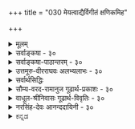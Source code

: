 +++
title = "030 मेयत्वाद्यैर्विगीतं क्षणिकमिह"

+++
<details><summary>मूलम्</summary>

मेयत्वाद्यैर्विगीतं क्षणिकमिह जगत्स्यात्क्षणोपाधिवच्चेत् बाधो दृष्टान्तहानिः स्थिर इति विदितो यत्क्षणस्याप्युपाधिः ।  
सामग्री कार्यशून्या क्षण इयमपि तद्धेतुसंघो न चासौ हेतुर्नान्यः स्थिरास्ते क्रमवदुपधिवत्स्यात्क्षणत्वं स्थिरेऽपि ॥ ३० ॥
</details>

<details><summary>सर्वाङ्कषा - ३०</summary>

क्षणिकत्व-साधकम् अनुमानान्तरम् अनूद्य  
दूषयति मेयत्वाद्यैर् इत्यादि ।  
इह **विगीतं** = विमतं जगत् **मेयत्वाद्यैः** = प्रमेयत्वादि-हेतुभिः क्षणिकम्, क्षणोपाधिवत् स्यात्; **चेत्** = यदि इति पूर्वपक्षः ।  




[[66]]

> 'विमतं जगत् क्षणिकम्,  
> प्रमेयत्वात्, क्षणोपाधिवत्'  

इति प्रयोगः ।  
'आद्य'-पदेन सत्त्वादिपरिग्रहः ।  

लोके **क्षण**-शब्दः, तदर्थः कालविशेषश्च सर्वसंमतः ।  
तेन यः कश्चन क्षण-पदार्थः  
सर्वैर् अप्य् अङ्गीकार्य एव ।  
न हि क्षण-शब्दः,  
शश-शृङ्ग-शब्द-तुल्यः ।  

अतः तद्-दृष्टान्तेनैव  
इतरेषां सर्वेषामपि वस्तूनां क्षणिकत्वं साधयामो वयम् ।  

न च भवत्संमतः क्षणव्यवहारः  
अस्माकं सर्वथा न संमतः ।  
किन्तु स्थिरस्यैव कस्यचिद् वस्तुनः  
उपाधि-विशेष-संबन्धात् क्षण-व्यवहार-हेतुतां वदामः ।  

> अतश्च दृष्टान्ताभावात्  
उक्तम् अनुमानम् अप्रयोजकम् 

इति चेत्;  
अस्तु तर्हि क्षण-व्यवहारोपाधि-भूतः कश्चित्पदार्थः भवत्-संमत एव दृष्टान्तः ।  
तस्य स्थिरत्वे हि न क्षणोपाधित्वं तस्य युज्यते ।  
अतस्स एवास्तु दृष्टान्तः ।  
अतश्च दृष्टान्तलाभात् नाप्रयोजकं तद्-अनुमानम् 

इति पूर्वपक्षः ॥ 



तत्र दोषमाह – बाध इत्यादि । प्रथमं प्रत्यक्षबाधः । ' वह्निः अनुष्णः, प्रमेयत्वात्, घटवत्' इत्येतत्तुल्यः सोऽपि प्रयोगः । ननु दृष्टान्तस्य सत्त्वात् बाधनिश्चयः कथमित्यत्राह - दृष्टान्तहानिरिति । अक्षणिकस्य कथं दृष्टान्तत्वम्? इत्यत्राह - स्थिर इत्यादि । **यत्** = यस्मात् **क्षणस्य** = क्षणव्यवहारस्य उपाधिरपि स्थिरः इति **विदितः** = निश्चितः, अतः दृष्टान्तहानिः । कोऽसौ, स्थिरोऽपि क्षणव्यवहारोपाधिः ? इत्यत्राह - सामग्रीत्यादि । कार्यशून्या सामग्री **क्षणः** = क्षणव्यवहारोपाधिः । अयमाशयः - सामग्री नाम सर्वकारणसमुदायः, यस्यां संपन्नायां समनन्तरक्षणे कार्येण भवितव्यम् । यथा घटकारणानि दण्डचक्रसलिलकुलालादीनि प्रत्येकं कारणानि भवन्त्यपि, अन्यतमापाये न घटो भवति । सर्वाण्यपि यदि मिलितानि, तदा समनन्तरे क्षणे घटः अवश्यं भावी । अतश्च घटप्रागभावस्यायमन्तिमक्षणः । घटे उत्पन्ने हि घटप्रागभावो नश्यति । अतश्च घटसामग्र्येव घटप्रागभावस्यान्तिमः क्षणः । न च सिद्धान्ते प्रागभावोऽपि नाङ्गीक्रियत इति शङ्खयम्; प्रागभावः अतिरिक्तो नास्तीत्येतावन्मात्रम् । एवञ्च घटरूपकार्यशून्या सामग्री घटाव्यवहितपूर्वक्षणमात्रे वर्तते । अतः सैव क्षणोपाधिः । 

> ननु तर्हि एकक्षण-मात्र-वृत्तिः सामग्र्याख्यः  
> कश्चित् क्षणिकपदार्थः सिद्ध इति,  
> न दृष्टान्तहानिः 

इत्यत्राह - इयमित्यादि ।  
**इयमपि** = सामग्र्यपि, तद्धेतुसङ्घः ।  
तस्य घटादिकार्यस्य हेतूनां समुदाय एव, न त्वतिरिक्त पदार्थः ।  
तथा च कारणानां समुदाय एव सामग्री,  
न त्वतिरिक्तः पदार्थः।  
अतो दृष्टान्तहानिरेव ।  

> ननु समुदायस्य प्रत्येकानतिरेके प्रत्येककारणान्येव यदि सामग्री,  
तर्हि एककारणसत्त्वेऽपि कार्योत्पत्तिप्रसङ्गः ।  
अतः प्रत्येकापेक्षया  
सामग्री अतिरिक्तैव ।  
सा च क्षणिका सिद्धा

इत्यत्राह - **न चासौ हेतुः** ।  
**असौ** = सामग्री न **हेतुः** = प्रत्येकं हेतुः न सामाग्री,  
किन्तु हेतूनां समुदाय एव ।  
"तर्हि अन्या स्यात् सामाग्री" इत्यत्राह - नान्य इति ।  

न वा प्रत्येकातिरिक्तः समुदायः ।  
**ते** = प्रत्येकपदार्थास् तु **स्थिराः** । अतः न क्षणिकत्वसिद्धिः ॥ 


> ननु किमिदं विलक्षणम् उच्यते,  
समुदायः प्रत्येकस्वरूपोऽपि न,  
अतिरिक्तोऽपि नेति ।  
कोऽस्ति तर्हि तृतीयः पक्ष 

इति चेत्,  
उच्यते - सेना-वन-सभादिवद् इदम् अप्य् अवगन्तव्यम् ।  
सेनादि-पदार्थानां सेना-घटक-पदात्य्-अपेक्षयाऽतिरिक्तत्वम् अपि  
न केनाप्यङ्गीक्रियते, एक-पदात्यात्मकत्वम् अपि नाङ्गीक्रियते ।  

[[67]]



किन्तु, बुद्ध्या कल्पितं 
किञ्चिद्देशकालाद्युपाधिमपेक्ष्य ' एका सेना' इत्युच्यते । 

एकदेशावच्छेदेन मिलितानां नराणां समुदायः 'सभा' इत्युच्यते । 

एवमेव, एककार्योद्देशेनैकस्मिन् काले देशे मिलितानि कारणानि  
सामग्रीत्य् उच्यन्ते ।  
तानि च प्रत्येक-कारणानि स्थिराण्य् एव,  
न क्षणिकानि ।  
अतश् च स्थिराण्य् एव तानि,  
कार्याव्यवहित--प्राक्-क्षणापेक्षया  
‘सामग्री’ इत्य् उच्यन्ते ।  

ततश् चौपाधिकम्,  
अथापि वास्तविकं प्रत्येकम् एकत्वम् एव ।  
अतश्च स्थिराणाम् एव सतां कारणानां   
क्षणोपाधित्वं भवेद् एवेति 'दृष्टान्तहानिः ' सुदृढा ।  

> ननु स्थिरस्य वस्तुनः  
कथं क्षणोपाधित्वम्?  
स्वस्मिन् विद्यमानं धर्मं  
स्वसन्निहिते वस्तुनि यत् आरोपयति,  
स किलोपाधिरुच्यते ।+++(5)+++  
यथा जपाकुसुमं स्वयं रक्तं सत्,  
स्वसंयुक्ते स्फटिके रक्तत्व-व्यवहार-हेतुः उपाधिर् इत्युच्यते ।  
प्रकृते स्वस्मिन्न् एकत्वाभावे  
तद् वस्तु  
कालस्य कथं क्षणोपाधिर् भवेद् 

इत्यत्राह - क्रमवद् इत्यादि । 

स्थिरेऽपि वस्तुनि,  
**क्रम**-विशेष-विशिष्टोपाधिवत्,  
**क्षणत्वम्** =क्षण-व्यवहारोपाधित्वं स्यात् ।  

अयं भावः -  
वैशेषिक-मते  
क्रिया, क्रियातो विभागः, पूर्वसंयोगनाशः, उत्तरसंयोगोत्पत्तिः इति क्रमेण एकैकस्याः क्रियायाः चतुःक्षणावस्थायित्वम् उच्यते ।  
तत्र  
'स्वजन्य-विभाग-प्राग्-अभावावच्छिन्नं कर्म'  
एकः क्षणः, इत्युच्यते ।  
एवं स्व-जन्य-विभागावच्छिन्न-पूर्व-संयोगः द्वितीयक्षणोपाधिः इति ।  
एवञ्च एकस्मिन् वस्तुनि क्रमशः  
ये भवन्ति संयोगविभागादयः,  
तान् आदाय एकैकस्यापि क्षण-व्यवहारस्योपाधित्वं उच्यते ।  

एवं स्थिराणामपि तत्तदुपाधिसंयोगवशात् क्षणव्यवहारोपाधित्वं वर्णितुं शक्यते । यद्यपि सिद्धान्ते क्रिया अतिरिक्ता नाङ्गीक्रियते (अद्र. 107) ।  
एवं विभागः, प्रागभावो वा नाङ्गीक्रियते ।  
अतः वैशेषिकोक्ता प्रक्रिया न वर्णयितुं शक्या; अथापि पूर्वसंयोगनाशः, उत्तरसंयोगोत्पत्तिश्चाङ्गीक्रियेते ।  

तदादायापि, स्वजन्यपूर्वसंयोगनाशावच्छिन्नं कर्मेति वा, स्वजन्योत्तरसंयोगावच्छिन्नं स्वम् इति वा क्षणः वर्णयितुं शक्यते ।  
यद्यपि क्रिया अतिरिक्ता नास्तीत्युच्यते,  
अथापि क्रियाव्यवहार एव नास्तीति न 
क्रिया आश्रय-द्रव्यातिरिक्ता नास्तीत्येवार्थः ।  
एवमेव प्रागभावादि-विषये ज्ञेयम् ।  
अत्र वक्तव्या उपरिष्टाद्भविष्यति (अद्र. स.108) ।  
वस्तुतस्तु – वस्तुन एकक्षणमात्रवृत्तित्वे, विनाशोन्मुखस्यैतस्योत्तरक्षणं प्रति कारणत्वमेव दुरुपपादमिति क्षणपरंपरापि न सिद्ध्येदित्यवगन्तव्यम् ॥ ३० ॥
</details>


<details><summary>सर्वाङ्कषा-पाठान्तरम् - ३०</summary>

क्षणिकत्वसाधकमनुमानान्तरमनूद्य दूषयति - मेयत्वाद्यैरित्यादि । इह विगीतं = विमतं जगत्‌ मेयत्वाद्यैः = प्रमेयत्वादिहेतुभि: क्षणिकम्‌, क्षणोपाधिवत्‌ स्यात्‌; चेत्‌ = यदि इति पूर्वपक्षः । 'विमतं जगत्‌ क्षणिकम्‌, प्रमेयत्वात्‌, क्षणोपाधिवत्‌' इति प्रयोगः । 'आद्य' पदेन सत्त्वादिपरिग्रहः । लोके क्षणशब्दः, तदर्थः कालविशेषश्च सर्वसंमतः । तेन यः कश्चन क्षणपदार्थः सर्वैरप्यङ्गीकार्य एव । न हि क्षणशब्दः, शशशृङ्गशब्दतुल्यः । अतः तद्दृष्टान्तेनैव इतरेषां सर्वेषामपि वस्तूनां क्षणिकत्वं साधयामो वयम्‌ । न च भवत्संमतः क्षणव्यवहारः अस्माकं सर्वथा न संमतः । किन्तु स्थिरस्यैव कस्यचिद्वस्तुनः उपाधिविशेष- संबन्धात्‌ क्षणव्यवहारहेतुतां वदामः । अतश्च दृष्टान्ताभावात्‌ उक्तमनुमानमप्रयोजकमिति चेत्‌; अस्तु तर्हि क्षणव्यवहारोपधिभूतः कश्चित्पदार्थः भवत्संमत एव दृष्टान्तः । तस्य स्थिरत्वे हि न क्षणोपाधित्वं तस्य युज्यते । अतस्स एवास्तु दृष्टान्तः । अतश्च दृष्टान्तलाभात्‌ नाप्रयोजकं तदनुमानमिति पूर्वपक्षः ॥   
तत्र दोषमाह - बाध इत्यादि । प्रथमं प्रत्यक्षवाधः । 'वह्निः अनुष्णः, प्रमेयत्वात्‌, घटवत्‌' इत्येतत्तुल्यः सोऽपि प्रयोगः । ननु दृष्टान्तस्य सत्त्वात्‌ बाधनिश्चयः कथमित्यत्राह - दृष्टान्तहानिरिति । अक्षणिकस्य कथं दृष्टान्तत्वम्‌? इत्यत्राह - स्थिर इत्यादि । यत्‌ = यस्मात्‌ क्षणस्य = क्षणव्यवहारस्य उपाधिरपि स्थिरः इति विदितः = निश्चितः, अतः दृष्टान्तहानिः । कोऽसौ, स्थिरोऽपि क्षणव्यवहारोपाधिः? इत्यत्राह – सामग्रीत्यादि । कार्यशून्या सामग्री क्षणः = क्षणव्यवहारोपाधिः । अयमाशयः - सामग्री नाम   
सर्वकारणसमुदायः, यस्यां संपन्नायां समनन्तरक्षणे कार्येण भवितव्यम्‌ । यथा घटकारणानि दण्डचक्रसलिलकुलालादीनि प्रत्येकं कारणानि भवन्त्यपि, अन्यतमापाये न घटो भवति । सर्वाण्यपि यदि मिलितानि, तदा समनन्तरे क्षणे घटः अवश्यं भावी । अतश्च घटप्रागभावस्यायमन्तिमक्षणः । घटे उत्पन्ने हि घटप्रागभावो नश्यति । अतश्च घटसामग्र्येव घटप्रागभावस्यान्तिमः क्षणः । न च सिद्धान्ते प्रागभावोऽपि नाङ्गीक्रियत इति शङ्क्यम्‌; प्रागभावः अतिरिक्तो नास्तीत्येतावन्मात्रम्‌ । एवञ्च घटरूपकार्यशून्या सामग्री घटाव्यवहितपूर्वक्षणमात्रे वर्तते । अतः सैव क्षणोपाधिः । ननु तर्हि एकक्षणमात्रवृत्तिः सामग्र्याख्यः कश्चित्‌ क्षणिकपदार्थः सिद्ध इति, न दृष्टान्तहानिः इत्यत्राह – इयमित्यादि । इयमपि = सामग्र्यपि, तद्धेतुसङ्धः । तस्य घटादिकार्यस्य हेतूनां समुदाय एव, न त्वतिरिक्त पदार्थः । तथा च कारणानां समुदाय एव सामग्री, न त्वतिरिक्तः पदार्थः । अतो दृष्टान्तहानिरेव । ननु समुदायस्य प्रत्येकानतिरेके प्रत्येककारणान्येव यदि सामग्री, तर्हि एककारणसत्त्वेऽपि कार्योत्पत्तिप्रसङ्गः । अतः प्रत्येकपेक्षया सामग्री अतिरिक्तैव । सा च क्षणिका सिद्धेत्यत्राह - न चासौ हेतुः । असौ = सामग्री न हेतुः = प्रत्येकं हेतुः न सामग्री, किन्तु हेतूनां समुदाय एव । तर्हि अन्या स्यात्‌ सामग्री इत्यत्राह - नान्य इति । न वा प्रत्येकातिरिक्तः समुदायः । ते = प्रत्येकपदार्थस्तु स्थिराः । अतः न क्षणिकत्वसिद्धिः ॥   
ननु किमिदं विलक्षणमुच्यते, समुदायः प्रत्येकस्वरूपोऽपि न, अतिरिक्तोऽपि नेति । कोऽस्ति तर्हि तृतीयः पक्ष इति चेत्‌, उच्यते - सेनावनसभादिवदिदमप्यवगन्तव्यम्‌ । सेनादिपदार्थानां सेनाघटकपदात्यपे-क्षयाऽतिरिक्तत्वमपि न केनाप्यङ्गीक्रियते, एकपदात्यात्मकत्वमपि नाङ्गीक्रियते । किन्तु, बुद्ध्या कल्पितं किञ्चिदेशकालाद्युपाधिमपेक्ष्य 'एका सेना' इत्युच्यते । एकदेशावच्छेदेन मिलितानां नराणां समुदायः 'सभा' इत्युच्यते । एवमेव, एककार्योद्देशेनैकस्मिन्‌ काले देशे मिलितानि कारणानि सामग्रीत्युच्यन्ते । तानि च प्रत्येककारणानि स्थिराण्येव, न क्षणिकानि । अतश्च स्थिराण्येव तानि, कार्याव्यवहितप्राक्क्षणापेक्षया 'सामग्री ' इत्युच्यन्ते । ततश्चौपाधिकम्‌, अथापि वास्तविकं प्रत्येकमेकत्वमेव । अतश्च स्थिराणामेव सतां कारणानां क्षणोपाधित्वं भवेदेवेति 'दृष्टान्तहानिः' सुदृढा । ननु स्थिरस्य वस्तुनः कथं क्षणोपाधित्वम्‌? स्वस्मिन्‌ विद्यमानं धर्मं स्वसतन्निहिते वस्तुनि यत्‌ आरोपयति, स किलोपाधिरुच्यते । यथा जपाकुसुमं स्वयं रक्तं सत्‌, स्वसंयुक्ते स्फटिके रक्तत्वव्यवहारहेतुः उपाधिरित्युच्यते । प्रकृते स्वस्मिन्नेकत्वाभावे तद्वस्तु कालस्य कथं क्षणोपाधिर्भवेदित्यत्राह – क्रमवदित्यादि । स्थिरेऽपि वस्तुनि, क्रमविशेषविशिष्टोपाधिवत्‌, क्षणत्वम्‌ = क्षणव्यवहारोपाधित्वं स्यात्‌ । अयं भावः - वैशोषिकमते क्रिया, क्रियातो विभागः, विभागात्‌ पूर्वसंयोगनाशः, उत्तरसंयोगोत्पत्तिः इति क्रमेण एकैकस्याः क्रियायाः चतुःक्षणावस्थायित्वम् उच्यते । तत्र 'स्वजन्यविभागप्रागभावावच्छिन्नं कर्म' एकः क्षणः, इत्युच्यते । एवं स्वजन्यविभागावच्छिन्नपूर्वसंयोगः द्वितीयक्षणोपाधिः इति । एवञ्च एकस्मिन्‌ वस्तुनि क्रमशः ये भवन्ति संयोगविभागादयः, तानादाय एकैकस्यापि क्षणव्यवहारस्योपाधित्वम् उच्यते । एवं सथिराणामपि तत्तदुपाधिसंयोगवशात्‌ क्षणव्यवहारोपाधित्वं वर्णितुं शक्यते । यद्यपि सिद्धान्ते क्रिया अतिरिक्ता नाङ्गीक्रियते (अद्र.१०७) । एवं विभागः, प्रागभावो वा नाङ्गीक्रियते । अतः वैशेषिकोक्ता प्रक्रिया न वर्णयितुं शक्या; अथापि पूर्वसंयोगनाशः, उत्तरसंयोगेत्पत्तिङ्गीक्रियेते । तदादायापि, स्वजन्यपूर्वसंयोगनाशावच्छिन्नं कर्मेति वा, स्वजन्योत्तरसंयोगावच्छिन्नं स्वम्‌ इति वा क्षणः वर्णयितुं शक्यते । यद्यपि क्रिया अतिरिक्ता नास्तीत्युच्यते, अथापि क्रियाव्यवहार एव नास्तीति न, क्रिया आश्रयद्रव्यातिरिक्ता नास्तीत्येवार्थः । एवमेव प्रागभावादिविषये ज्ञेयम्‌ । अत्र वक्तव्यम् उपरिष्टाद्भविष्यति (अद्र.स.१०८) । वस्तुतस्तु - वस्तुन एकक्षणमात्रवृत्तित्वे, विनाशोन्मुखस्येतस्योत्तरक्षणं प्रति कारणत्वमेव दुरुपपादमिति क्षणपरंपरापि न सिद्ध्येदित्यवगन्तव्यम्‌ ॥ ३० ॥
</details>


<details><summary>उत्तमूरु-वीरराघवः अलभ्यलाभः - ३०</summary>

सर्वक्षणिकमित्येतन्प्रत्यनीकतया एकमपि क्षणिकं नावश्यकमिति निरूगणप्रसक्तये अन्य-  
विदृगनुमानदूपणप्रप्यारभ्यते मेयत्वाद्यैरिति । मेयत्वात्(वस्तुत्वात् विपयत्वादित्येवं क्षणिकत्वे हेतवः । मितिविषयत्वाद्यपेक्षया लघुत्वात् विषयत्वं हेतुरन्ते । दृष्टान्तस्य जगदन्तर्गतस्य पक्षत्वव्यावृत्तये विगीतमिति विशेषणम् । विप्रतिपन्नमित्यर्थः । क्षणोपाधिवदिति । अखण्डे काले क्षणत्याद्युपपादनं वस्तुस्थैर्यवादिना उपाधिमादायैव वक्तव्यम् । न हि क्षणाधिककालस्थायिनः क्षणोपाधित्वं भवेत् । अतस्तस्य क्षणत्वमविगीतमिति शंकितुर्भावः । एवं सर्वं क्षणिकमिति चेत् - प्रत्यभिज्ञादिना बाधः इति क्षणोपाधौ क्षणिकत्वनिषेधेन दृष्टान्तहानिमुपपादयति स्थिर इत्यादिना । तमुपाधिं दर्शयति सामग्रीति । घटप्रागभावविशिष्टो घटकारणकलापः एकः क्षणोपाधिः । प्रतिक्षणमेकस्याः सामग्र्याः सुलभत्वात् न क्षणनिरूपणक्लेशः । कार्यप्रागभावस्यापि सामग्र्यन्तर्भावस्पष्टीकरणाय कार्यशून्येत्युक्तम् । सामग्रीशब्दार्थमाह इयमपि तद्धेतुसंघ इति । एकैकस्यापि हेतोः स्थिरत्वे कथं हेतुसंघस्य क्षणोपाधित्वमित्यत्राह नचेति । हेतुसंघोऽसौ न प्रत्येकहेतुः, नापि हेतुमिथस्संबन्धमात्रम्; किं तु ते एकविशिष्टापररूपाः । यथा मृद्विशिष्टचक्रविशिष्टदण्डविशिष्टकुलालो घटसामग्रीत्येवं यावत्कारणघटनं कार्यम् । ते प्रत्येकं स्थिरा एव । अथापि स्थिरेऽपि संघे क्षणोपाधित्वमस्ति । एकविशिष्टापररूपेण तद्ग्रहणे तस्य घटोत्पत्तिप्राक्क्षणमात्र एव सुवचत्वात् । क्रमवदुपाधिवदिति । यथा क्रमविशिष्टोपाधौ क्षणोपाधित्वं तथेत्यर्थः। यथा - क्रिया, ततो विभागः, ततः पूर्वसंयोगनाशः, तत उत्तरसंयोगः, ततः क्रियानाश इति क्रमे, क्रमवदंशद्वयग्रहणेन क्षणोपाधिरुप्यते, विभागप्रागभावविशिष्टक्रिया, पूर्वसंयोगनाशप्रागभावविशिष्टविभागः, उत्तरसंयोगप्रागभावविशिष्टः पूर्वसंयोगनाशः, क्रियानाशप्रागभावविशिष्ट उत्तरसंयोग इत्येवम् । तत्रैकैकस्य स्थिरत्वेऽपि विशिष्टे क्षणोपाधित्वम् - तद्वत् सामग्रीस्थलेऽपीत्यर्थः । क्रमवदुपधिभिरिति पाठोऽप्यस्तीव । तदा क्रमिकैर्विशेषणैर्वैशिष्ट्यात् क्षणोपाधित्वमित्युक्तं भवति । एवं श्लोकार्थः । विकल्पार्हे - भेदवत्तया सुवचे । क्षणसंभवत्वं क्षणे एकस्मिन् संभवः उत्पत्तिर्यस्य तत्त्वम् । क्षणमात्रवर्तित्वं खपुष्पादौ न, क्षणद्वयसंबन्धशून्यत्वं तु तत्रापीति विशेषः । अनिच्छत इति । कालातिरिक्तस्य क्षणपदग्राह्यत्ववारणार्थं हि कालपदम् । तेन विवक्षणीयं यस्तु किमिति भावः । सिद्धान्तबाधः - अपसिद्धान्तः । क्षणेतरस्येति । पक्षस्य जगतः कालातिरिक्तत्वात् क्षणत्वं न भवति । अतः क्षणेतरत्वमेव । एवञ्च जगत् क्षणद्वयसंबन्ध शून्यं सत्त्वादित्यनुमेयस्य धर्मस्य क्षणेतरत्वसाहित्ये, यदि क्षणेतरत् भूत्वा क्षणद्वयसंबन्धशून्यं स्यात् असत् स्यादित्यापादनात् व्याप्तिभंग इत्यर्थः । तत्र दृष्टान्तः खपुष्पम् । व्यतिरेकदृष्टान्ताभावेऽपि न क्षतिरिति च तन्मतानुसारेणाह एवमपीति । वैधर्म्यदृष्टान्ते इति व्यतिरेकव्याप्तिनिरूपणे इति यावत् । वैधर्म्यदृष्टान्तः इति प्रथमान्तपाठः श्रेयान् । वैघर्म्यदृष्टान्तरूपाश्रयो नापेक्षित इत्यर्थः । तद्गतेः - व्यतिरेकव्याप्त्यवगमात् । शून्यवादिना अधिकरणं विनैवाभाववचनात् तद्वासनावशात् तैरेतदुक्तिः । वस्तुतः खपुष्पस्य दृष्टन्तत्वमस्तीति प्रागुक्तम्, तत्र कुमारिलमपि प्रमाणयन् तत्कारिका-(श्लोकवा-निरा-१२३)माह अन्येपीत्यादिना । कारिकायां तस्मिन्निति पदं पूर्वार्धेऽन्वेति ।   
ननु सर्वस्य स्थिरशंकारहितत्वे जितमस्माभिरित्यत्र आत्मदृष्टान्तेन स्थिरत्वं वक्ष्यन् आत्मनां  
स्थिरत्वमुपपादयति सर्वस्य चेति । ननु न स्वार्थं प्रवृत्तिः किं तु स्वसंतानसमृद्ध्यर्थम्, वृक्षाङ्कुकुरार्थप्रवृत्तवर्षिष्ठपुरुषवदित्यत्राह न चेति । तथा चात्मदृष्टान्तेन सर्वं अक्षणिकं सत्त्वात् आत्मवदिति प्रतिकोट्यनुमानात् त्वदीयानुमानस्य क्षणोपाधिदूषणेन दृष्टान्तरहितत्वात् बाध इत्यर्थः । साध्यवैकल्यम् - आत्मरूपदृष्टान्ते अक्षणिकत्वरूपस्थिरत्ववैकल्यं प्रशमनीयमस्माभिः; यथा सर्वं क्षणिकं सत्त्वात् घटजलधरादिवदित्यत्र युष्माभिरस्मत्कृतसाध्यवैकल्यशंका परिह्रियते तद्वदित्यर्थः । स्वकर्तव्यः प्रशमनप्रकार उक्तः । उपरि चाह अस्ति चेति । इदमपि – आलयत्वाभिमताहमर्थभूतविज्ञानस्य सन्ततित्ववचनमपीत्यर्थः । नान्येति । देहस्यात्मत्वे बाल्ययौवनादिदेहभेदात् नान्यदृष्टं स्मरत्यन्य इत्यनुभवात् बाल्येऽनुभूतं न यौवने स्मर्येत । न च तदेकं भूतम्, देहस्योपचयापचयभेदादपक्रमादित्युक्तमुदयनाचार्यैः । एवं देहातिरिक्तात्मवादी क्षणिकज्ञानसंततिरूपात्मस्वीकारं कथं कुर्यात् । अतश्चार्वाकवच एव चारुः स्यादिति भावः । प्रवृत्तिविज्ञानं ज्ञानेच्छाप्रवृत्तिसुखदुःखादि । उपाधिदृष्टान्तः स्यात् । उपाधेः क्षणिकत्वे तदुपाधिहेतुर्दृष्टान्तो भवतु । हेतोरक्षणिकत्वे कार्यस्याप्यक्षणिकत्वप्रसंगादित्यर्थः । परिहरति मैवमिति । सहकारिनिरपेक्षमेकस्मात् कारणात् कार्यजननमिच्छतो बौद्धस्य मते हि कारणस्थैर्ये कार्यजननावृत्तिशंका । कारणकलापे सति कार्यम्; सा च सामग्रीक्षणा काले; तदन्तर्गतानिकारणानि स्थिराण्येवेति वदतोऽस्मान् प्रति नैवम् । सर्वस्थैर्येऽपि क्षणोपाधेरन्यथा निरूपणादिति भावः ।   
अनवच्छिन्नस्येत्यादि । अत्राऽऽनन्ददायिन्यतिरिक्तव्याख्याने पाठव्यवस्थापनमन्यथा । स्थितरीतौ विवक्षितोऽर्थ एवं स्यात् । अनवच्छिन्नं कालं क्षणपदेव गृहीत्वा कस्यचित् क्षणिकत्वं दुर्वचम् । स्वयमनित्यतारहितस्य क्षणिकत्वचरूपानित्यत्वानुपपादकत्वादित्याह अनवच्छिन्नस्येति । अनित्यताभावादित्यस्य, एवं क्षणोपाधिरित्यत्रान्वयः । कालस्वरूपस्यानित्यत्वाभावात् तत्स्वरूपमात्रे क्षणत्वस्य दुर्वचत्वात् एवं = पूर्वोक्तसामग्रीवदेव स्थिरः क्रियादिरपि क्षणोपाधिर्भवति । विशेषकैः मिथो व्यावर्तकैस्तप्रकर्षनिकर्षैश्च क्षणातिरिक्ताखिलकल्पना । इयं तावत् ईदृशकालभेदकल्पना  
सर्वलोकसाक्षिकीत्यर्थः । क्रिया क्रियातो विभाग इत्यादि प्रक्रिया प्रागुक्ता । ईदृशपरिच्छिन्नशब्दार्थसंख्याधिक्यन्यूनभेदेन संवत्सरमासादिकल्पनेति । सर्वस्याक्षणिकत्वमुपसंहरति क्षणकालेति । इयमित्यादि वस्तुस्थितिरित्यन्तमेकमेव वाक्यं वा सर्वस्य क्षणत्वं वा क्षणिकत्वं वा न भवति । काले क्षणिकत्वाभावात्, वस्तुनि क्षणोपाधित्वेऽपि क्षणत्वाभावात् प्रत्येकं क्षणिकत्वविरोधिस्थिरत्ववत्त्वाच्चेत्याह इयं तावदिति । इयमित्यस्य वस्तुस्थितिरिति विशेष्यम् । स्वमतविरोधात् - अपसिद्धन्तात् । योऽपीति । परमतासिद्धं स्वपतमात्रसिद्धं गृहीत्वा स्वगोष्ठ्यां व्यवहारः क्रियेत । स्वमतेऽप्यसिद्धमादाय केनापि सह व्यवहारो न युक्त इत्यर्थः । सिद्वान्ते कालः क्षणरूपेण परिणमतीति किञ्चिद्विशेषणविशेष्यरूपोपाधिं विनैव स्वरूपेणैव क्षणो निरुच्यते । तथा त्वया वक्तुमशक्यमित्याह क्षणभंगसाधनात् पूर्वस्य क्षणे क्षणे भंगः नाश इत्येवं भूतक्षणभंगे सिद्धे किल क्षणो दृष्टन्तः स्यात्, त्वया शास्त्रानभ्युपगमादित्यर्थः । उत्तरप्रागभावेति । पूर्वदेशसंयोगः, तद्धंसः, उत्तरदेशसंयोग इति क्रमे उत्तरसंयोगप्रागभावविशिष्टः पूर्वसंयोगध्वंसः क्षणोपाधिर्भवति । पूर्वे ध्वंसाभावात् । पश्चात् प्रागभावाभावत् । स्वपक्षे अस्य दृष्टान्तत्वासंभवात् युष्माभिरिति प्रयुंक्ते । तदनुसारेण चोपरि दृष्टान्तयेमेत्युत्तमपुरुषः । तेषु - प्रवृत्तिविकारेषु । द्वयोरिति । एकैकमपि वस्तु स्वान्येन वस्तुना सहापि दृश्यते, पृथगपि, अतोऽनेककालस्थितत्वं सर्वत्रेत्यर्थः ॥ ३० ॥
</details>


<details><summary>सर्वार्थसिद्धिः</summary>

क्षणभङ्गसाधनान्तरं दूषयितुमनुवक्ति- मेयत्वाद्यैरिति ॥  

**इह**- पक्ष-दृष्टान्त-विकल्पार्हे वस्तुजाते ;  
**विगीतं क्षणिकं**  
**मेयत्वात्** सत्त्वात् भासमानत्वाद्वा ।  

अत्र **स्याद्** इत्यनेनाक्षणिकतायाम् अ-सत्त्व-प्रसङ्गः सूच्यते ।  
अर्थक्रियाकारित्वं हि सत्त्वम् ;  
तच्च कुर्वत्-क्षणस्यैवास्ति ।  
अकुर्वत्-क्षणस्य तु  
तद्-अभावाद् असत्त्वं प्राप्तम् इति,  
घट-जल-धरादौ दृष्टान्तिते  
साध्य-वैकल्यं क्रमेण कथंचित् परिहर्तव्यम् ।  

इह तु न तथेत्य् अभिप्रायेण  
क्षणोपाधि-वचनम् ।  
इति औचित्याद् आक्रष्टव्यः ।  
अत्र बाधोक्तिस्  
साध्य-विकल्पेन बहुधा भाव्या ।  
तथा हि-  
क्षणिकत्वं नाम क्षण-संभवत्त्वं वा, क्षण-काल-संबन्धित्वं वा, क्षण-मात्र-वर्तित्वं वा,  क्षणद्वयसंबन्धशून्यत्वं वा, क्षणकालत्वं वा, तदुपाधित्वं वा ? 

नाद्यः, सिद्धसाधनात्, स्थिरमपि नस्सामग्र्या क्षणे  
संभवतीति । न द्वितीयः, तत एव । कालमेवानिच्छतस्ते कोऽसौ क्षणकालः ? कश्च तत्संबन्धः ? तदभ्युपगमे सिद्धान्तबाधः । अत एव न तृतीयोऽपि ; प्रत्यभिज्ञया च बाधः प्रागुक्तः । न चतुर्थः, उक्तबाधादेव ; क्षणेतरस्य तथात्वे  
खपुष्पवदसत्त्वप्रसङ्गस्य दुर्वारत्वात् । त्वन्मते च खपुष्पनिदर्शनेन प्रसञ्जनं युक्तम् । एवमपि हि ब्रूथ--  
"तस्माद्वैधर्म्यदृष्टान्ते नेष्टोऽवश्यमिहाश्रयः । तदभावे च तन्नेति वचनादेव तद्गतेः" ॥ इति ।  
अन्येऽपि केचिदाहुः-. "यस्मिन्ननित्यता नास्ति कार्यताऽपि न विद्यते । तस्मिन्यथा खपुष्पादाविति शक्यं हि भाषितुम्" ॥  
इति । न पञ्चमः, तद्देशतद्वर्तिनोरिव कालतद्वर्तिनोरैक्यस्य प्रत्यक्षेण बाधात् । तत एव न षष्ठः ; यदा हि घटादयः  
स्वरूपेण क्षणोपाधयः स्युः कालतारतम्यधीः कुत्रापि न भवेत् । तथा च स्थिरशङ्काया एवानुदयात् निर्विषयमनुमानं स्यात् । सर्वस्य च त्रिलोकस्य स्वप्रयोजनेच्छया हि प्रवृत्तिः । सा फलार्थिनः फलिनश्च भेदे बाध्यते ।  
न च त्वमपि कृत्येषु निरन्वयविनाशवत् । मत्सन्तानसमृद्ध्यर्थमिति मत्वा प्रवर्तसे ॥  
तदिह स्वाभिप्रायादिबाधश्च । आत्मदृष्टान्तेन च प्रत्यनुमानबाधः । तत्र साध्यवैकल्यं च घटादीन्निदर्शयद्भिः युष्माभि-  
रिव क्रमात्प्रशमनीयम् । अस्ति च सोऽहमिति प्रत्यभिज्ञयाऽस्माकं तत्सिद्धिः । आलयविज्ञानसन्ततिविषयेयमिति  
चेत्, इदमपि परिभाषामात्रम्, प्रमाणाभावात् । "नान्यदृष्टं स्मरत्यन्य इति परिभाषाया निर्बाधत्वाच्च । निरर्थकं चेद-  
मालयविज्ञानसन्ततिकल्पनम् ; तस्य प्रवृत्तिविज्ञानेन सह सर्वप्रकारसंबन्धायोगात्" इति । अथ क्षणोपाधिवदित्युक्तं प्रति-  
वक्ति- दृष्टान्तहानिरिति । अक्षणिकत्वे कथं क्षणोपाधिरित्यत्र गढाभिप्राय आह- सामग्रीति । कार्यशून्या-कार्य-  
प्रागभावसमन्वितेत्यर्थः ।  
क्षणः- क्षणोपाधिरिति यावत् ।  
तथाऽपि तस्य क्षणिकत्वं  
न प्रतिक्षिप्तमित्यत्राह- इयमपीति ।  

ननु हेतूनां संघोऽपि हेत्वनतिरिक्तश्चेत् तेषां भवत्पक्षे स्थिरत्वान्न क्षणोपाधित्वम् । अतिरिक्तोऽप्यक्षणिकः क्षणोपाधिर्न  
स्यादित्यत्राह- न चेति । अयं भावः- संघशब्दो न संबन्धमात्रवाचकः, संबन्धशब्दपर्यायत्वाप्रसिद्धेः । न च तत्तत्सं-  
बन्धिस्वरूपवाचकः, प्रत्येकमप्रयोगात् । अतः केनचिदुपाधिना संगृहीतास्त एव संघशब्दार्थः । तत्र यदि त एव  
क्षणोपाधितया दृष्टान्तीक्रियन्ते तथा सति स्थिरास्त इति । ननु तत्संहतिहेतुरुपाधिदृष्टान्तः स्यात् । मैवम् ; न हि नः  
केवलनित्यात् केवलानित्याद्वा कस्यचिदपि कार्यस्योत्पत्तिः ; किंतु तत्समुदायात् । तत्र नित्यांशे तावत्क्षणिकशङ्काऽपि  
नास्ति, अनित्येऽपि यतश्चिरोत्पन्नाद्धेतोस्संघभावः सोऽपि स्थिरतरः । यस्तु चरमस्सहकारी स च स्थिर एव सन्  
स्वकार्यप्रागभावोपहितन्द्रपः कालमवच्छिन्दन् क्षणोपाधिरित्युच्यते, तदुपधानं च तस्य प्रत्यक्षादिसिद्धम् । न चात्र क्षणिकं  
किंचित्सिध्यति अनवच्छिन्नस्य कालतत्त्वस्य कालपरिच्छेदलक्षणानित्यताभावात् ।  
क्रियादिश्च स्थिरोऽप्येवं क्षणोपाधिर्विशेषकैः । तत्प्रकर्षनिकर्षैस्तु तत्तत्कालप्रकल्पना ॥  
इयं तावत्सर्वलोकसाक्षिकी, क्षणकालावच्छेदकयोः प्रागूर्ध्वव्यापिनोरक्षणिकत्वात्, तदवच्छिन्नस्य कालस्य तु क्षणत्वादेव  
न क्षणिकत्वमिति वस्तुस्थितिः । त्वत्पक्षे तु क्षणकालावच्छेदः क्षणोपाधिरसिद्धः कालस्यैवाभावात् । न चासिद्धोऽपि  
साध्यः स्वमतविरोधात् । यथाऽऽहुः- "योऽपि तावत्परासिद्धः स्वयं सिद्धोऽभिधीयते । भवेत्तत्र प्रतीकारः स्वतोऽसिद्धे तु का क्रिया" ॥ इति । अनन्यावच्छेदार्थेन स्वरूपेणैव कश्चित्क्षणशब्दवाच्य इति चेत्, तर्हि क्षणभङ्गसाधनात्पूर्वमसिद्धः कथं दृष्टान्तः स्यात् ? उत्तरप्रागभावाप्तपूर्वध्वंसैककालतः । मध्यमक्षणतादृक्त्वं व्यवस्थाप्यं त्वयाऽप्यतः ॥  

> ननु क्षण-क्षरण-स्वभावा प्रकृतिर्  
इति हि भवत्-सिद्धान्तः ।  
अत्र प्रतिक्षणम् उदय-विलयिनो विकाराः क्षणिका एवेति  
तद्-दृष्टान्तेनान्येषां युष्माभिः किं नानुमीयत 

इति चेत्,  
अशक्यत्वाद् अयं सुहृद्-उपदेशस् त्यज्यते ।  
सर्व-क्षणिकत्वं साधयितुम् उपक्रम्य  
स्थिर-द्रव्य-वृत्ति-क्षणिक-विकारवद् इति कथं दृष्टान्तयेम् ?  
तेषु च न त्वद्-अभिमतं क्षणिकत्वम्,  
प्रदीपादिवद् आशुतरवद् विनाशित्व-मात्रेण क्षणिकतोक्तेः । 

तद् एतद् अभिप्रेत्याह-  
क्रमवदिति ।  
**क्षणत्वं**- क्षणोपाधित्वम् इत्यर्थः ।  

> द्वयोर् अयुगपद्-दृष्टिर्  
युगपच्च यथायथम् ।  
अशक्यापह्नवा तस्माद्  
अस्मद्-उक्तैव पद्धतिः ॥ ३० ॥
</details>


<details><summary>सौम्य-वरद-रामानुज गूढार्थ-प्रकाशः - ३०</summary>

इहशब्दस्य जगद्वाचित्वे 'जगति जगत्' इत्यनन्वितार्थं स्यादित्याशङ्क्य इहशब्दं व्याचष्टे - इह पक्ष इति । विकल्पार्हे भेदयोग्ये । आक्रष्टव्य इति । उपरितनवाक्ये विद्यमानस्य पदस्य पूर्ववाक्येऽप्यन्वयः आकर्षः । पूर्ववाक्ये विद्यमानस्योपरितनवाक्येऽन्वयोऽनुषङ्गः । पूर्वापरवाक्ययोरविद्यमानस्यान्वयोऽध्याहारः । बाधोक्तिः साध्यविकल्पेन बहुधा भाव्येति सिद्धस्थलेऽपि अनुमितेरसम्भवात् बाधोक्तिरविरुद्धेति भावः । यद्वा, विकल्पेषु बाधकस्य प्रायिकत्वात् बाधोक्तिः । तत एवेति । स्थिरस्यापि क्षणसंबन्धस्याङ्गीकारेण सिद्धसाधनादेवेत्यर्थः । उक्तबाधादिति । प्रत्यभिज्ञया बाधादित्यर्थः । क्षणेतरस्येति । वस्तुभिन्नत्वस्येत्यर्थः । तथात्व इति । क्षणद्वयसंबन्धशून्यत्वशब्दार्थत्वे इत्यर्थः । तस्मादिति.... । इहेति । विगीतं क्षणिकं मेयत्वात् इत्यनुमाने इत्यर्थः । अश्रयशब्देन खपुष्पादिकमुच्यते । साध्याभावहेत्वभावाश्रयत्वेनाभिमतत्वात् । वैधर्म्यदृष्टान्तेनेति । व्यतिरेकदृष्टान्तत्वेनेत्यर्थः । यद्वा, वैधर्म्यदृष्टान्ते आश्रयसद्भावो नेष्ट इत्यर्थः । तुच्छस्य बाधकाभावात् कथं तस्य दृष्टान्तत्वेनोपादानमित्यत्राह तदभाव इति । तुच्छस्य खपुष्पादेरसत्त्वेऽपि तुच्छत्वं नास्तीति वाक्यादेव तुच्छस्य प्रतीतेरित्यर्थः । अनित्यता नास्तीति । नाशप्रतियोगितिवं नास्तीत्यर्थः । कालतारतम्यधीरिति । सर्वस्यापि क्षणोपाधित्वेन अधिककालोपाधेरभावात् दिनपक्षमासादिकालतारतम्यधीः सर्वसिद्धा न स्यादित्यर्थः । प्रत्यनुमानबाध इति । प्रत्यनुमानेन क्षणिकत्वबाध इत्यर्थः । प्रत्यनुमानं च - विगीतम् अक्षणिकम्, प्रमेयत्वात् आत्मवदिति । प्रत्यनुमानस्य क्षणिकत्वसाधकस्य बाध इति वाऽर्थः । प्रशमनीयमिति । स्वप्रवृत्तिविरोधादिना अस्माभिः प्रशमनीयमिति भावः । आलयविज्ञानेति । बाह्यमते आत्मस्वरूपसन्तानेऽन्तःकरणवृत्तिसन्ताने च आलयविज्ञानसन्ततिश्चित्तविज्ञानसन्ततिरिति च प्रसिद्धिः । परिभाषा ऐतिह्यवचनम् । निरर्थकमिति । ज्ञानामीति ज्ञातृत्वसिद्ध्यर्थं हि आलयविज्ञानकल्पनम् वृत्तिज्ञानस्य चित्तनिष्ठत्वात् वृत्तिरूपज्ञानोत्पत्तिकाले आलयविज्ञानस्य नाशात् समकालीनस्य च तस्योपादानत्वाभावेनाश्रयत्वानुपपत्तेः तस्य चित्तनिष्ठवृत्तिज्ञानेन सह संयोगसमवायतादात्म्यानुपपत्तेश्च ज्ञानवत्त्वाभावात् निरर्थकमिति भावः । केवलनित्यात् केवलानित्यादिति । आत्मकालेश्वरादिर्नित्यः, दण्डचक्रादिरनित्यः । चिरोत्पन्नाद्धेतोरिति । एकदेशकालरूपोपाधेरित्यर्थः । चरमः सहकारी अन्त्यतन्तुसंयोगादिः । नचात्रेत्यादि । अत्रायं वाक्यक्रमः - 'नचात्र क्षणिक किञ्चित् सिध्यति । .....क्रियादिश्च स्थिरोऽप्येवं क्षणोपाधिर्विशेषकैः । तत्प्रकर्षनिकर्षैस्तु तत्तत्कालप्रकल्पना ॥ इयं तावत् सर्वलोकसाक्षिका वस्तुस्थितिः - अनवच्छिन्नस्य कालतत्त्वस्य कालपरिच्छेदलक्षणानित्यताभावात् क्षणकालावच्छेदकयोः प्रागूर्ध्वव्यापिनोरक्षणिकत्वात् । तदवच्छिन्नस्य कालस्य तु क्षणत्वादेव न क्षणिकत्वम् इति''- इति । व्यत्यासस्तु लेखकप्रमादकृतः । क्रियादिश्चेति । आदिशब्देन संतन्यमानदीपशब्द- संयोगविभागविशेषधारावाहिकज्ञानानां ग्रहणम् । चकारो भिन्नक्रमः । अवधारणार्थः । अपिरपि भिन्नक्रमः । एवम् - पूर्वोक्तप्रकारेण । क्रियादिरपि स्थिर एव सन् - तत्तत्कार्यप्रागभावसामग्र्यादिरूपविशेषणैरुपलक्षितः सन् क्षणोपाधिरित्यर्थः । (?) गजावसायकसूर्यादिगतिषु चक्रभ्रमणादिषु च शैघ्र्यमान्द्यतारतम्यदर्शनात् उत्पादकविनाशकसामग्रीविलम्बतारतम्येन क्रियादेः किञ्चित् किञ्चित् स्थूलसूक्ष्मकालसंबन्धरूपस्थैर्यतारतम्यमस्तीति भावः । क्रियादेः प्रकर्षनिकर्पैः घटिकायामादिन्यूनाधिककालकल्पनेत्याह तत्प्रकर्षेति । ननु किञ्चित् स्थिरं वस्तु स्थिरान्तरेण विशिष्टं सत् क्षणोपाधिरित्युक्तम्, वैशिष्ट्यं च द्रव्याद्रव्यादिप्रतियोगिकत्वात् सम्बन्धिस्वरूपमेवेत्यभिमतम् । सम्बन्धिनोश्च वैशिष्ट्यस्य स्थिरत्वे तदुपस्थितस्य विशिष्टस्यापि क्षणोपाधित्वं न संभवति । अविशिष्टयोरिव तस्यापि स्थिरत्वाविशेषात् स्थिरस्यापि तस्य क्षणोपाधित्वाङ्गीकारे अविशिष्टस्यापि क्षणोपाधित्वप्रसङ्गेन विशेषणवैयर्थ्यात् । ततश्च वैशिष्ट्यरूपत्वं (?) क्षणिकत्व(?)मिति वक्तव्यम् । तथाच स एव क्षणोपाधिर्दृष्टान्त इति चेन्न - तथापि, 'स्थिरयोरेव वैशिप्ट्यं क्षणोपाधिः इति वक्तव्यम् । अन्यस्य क्षणिकत्वस्यासंभवात् । तथा च वैशिष्ट्यप्रतियोगिनि संबन्धिद्वये क्षणिकत्वसाधकस्य प्रमेयत्वादेर्व्यभिचारः । उक्तवैशिष्ट्यादन्यस्य दृष्टान्तत्वे सति दृष्टान्तहानिरिति तात्पर्यात् । स्वयं सिद्धः, स्वस्य सिद्धः, स्वमतसिद्ध इत्यर्थः । अभिधीयते - दृष्टान्ततयेति शेषः । प्रतीकार इति । युक्तिबलात् साध्यवैकल्यपरिहार इत्यर्थः । स्वतोऽसिद्धे तु का क्रियेति । स्वमतासिद्धे कथं साध्यवैकल्यप्रक्रियेत्यर्थः । अनन्यावच्छेदार्थेनेति । अन्यावच्छेदकरूपार्थरहितेनेत्यर्थः । भवन्मतेऽपि क्षणोपाधित्वं न संभवति, स्थूलकालस्यैव स्थिरावच्छिन्नत्वात्, क्षणमात्रावच्छेदकस्य क्षणिकवस्तुनोऽनङ्गीकारात् । तथाच क्षणकालो वक्तुं न शक्य इत्याशङ्कायां सर्वक्षणिकत्ववादिना त्वयाऽपि क्षणकालोऽवश्यमभ्युपगन्तव्यः । अन्यथा क्षणमात्रसंबन्धित्वस्य क्षणिकत्वस्य साधनायोगात् । न च क्षणिकस्य घटादिस्वलक्षणस्य क्षणोपाधित्वं संभवति, क्षणकाले सिद्धे घटादेः क्षणिकत्वसिद्धिः, तत्सिद्धौ क्षणकालसिद्धिरिति अन्योन्याश्रयात् । तथाच यत्र पूर्ववस्तुविनाशानन्तरमेव उत्तरवस्तूत्पत्तिरुभयमतसिद्धा, तत्रोत्तरप्रागभावसंसृष्टपूर्वध्वंसावच्छिन्नकालतुल्यकालतया अन्यस्मिन् अपि स्थूलकाले मध्यमक्षणाः क्षणिकत्वेनाङ्गीकार्याः । त्वत्मते भावानामेव क्षणिकत्वात् अभावस्य तुच्छत्वेन स्थिरत्वात् प्रागभावसंसृष्टध्वंसः स्थिर एन सन् क्षणोपाधिरित्यभिमन्तव्यमिति बलादापाद्य, त्वदुक्तरीत्या अस्माभिरपि स्थिरस्यैव विशेषणविशिष्टवेषेण क्षणोपाधित्वमङ्गीक्रियत इत्यभिप्रायेण पूर्वोक्तं दृढीकरोति उत्तरप्रागभावेति । आशुतरविनाशित्वमात्रेणेति । अत्र दीपाश्रयस्य वर्त्याद्यवयवस्य काठिन्यमार्दवतारतम्यानुगुण्येन नाशकालतारतम्यात् दीपादेर्नाशकालतारतम्यमस्तीति भावः । मूलश्लोके 'क्रमवत्'इत्यादेरयमर्थः - क्रमवद्भिरुपाधिभिरुपलक्षिते स्थिरे प्रकृत्यादिद्रव्येऽपि क्षणोपाघित्वं संभवेदिति । ननु 'उपाधिभिः' इति बहुवचनेन क्रमिकबहुविकारविशिष्टस्य क्षणोपाधित्वमुक्तमिव भाति; तन्न संभवति; युगपत् क्रमिकविकारवैशिष्ट्यानुपपत्तेः; क्रमेण तद्वैशिष्ट्यस्य च स्थूलकालस्यैवोपाधित्वात् इत्यत आह द्वयोरिति । द्वयोरित्यनेकपरम् । दृष्टिरित्यनेन युगपदनेकविकारवत्त्वं क्रमिकविकारवत्त्वं च प्रमाणसिद्धमिति सूच्यते । सृष्ट्यनुगुणभगवत्संकल्पो वा दृष्टिः । सृष्टिरिति वा पाठः । युगपदनेकोत्पत्तौ तद्विशिष्टक्रमिकोत्पत्तौ तद्विशिष्टक्षणोपाधिः संभवतीति भावः ॥ ३० ॥
</details>


<details><summary>वाधूल-श्रीनिवासः गूढार्थ-विवृतिः - ३०</summary>

मेयत्वाद्यैरिति । 'इह' इत्यस्य व्याख्या पक्षदृष्टान्तेति । 'न चात्र क्षणिकं किञ्चित् सिद्ध्यति' इत्यस्यानन्तरं 'क्रियादिश्च' इत्यादिश्लोकः पठनीयः - लेखकदोषादन्यत्र लिखितः । इयं सर्वलोकसाक्षिकी इत्येतच्च वस्तुस्थितिरिति अस्मात् पूर्वं द्रष्टव्यम् । तत्रायमर्थः - कथं क्षणिकं किञ्चिन्न सिद्ध्यतीत्युच्यते, क्रियादिः क्षणोपाधिर्हि क्षणिकः सिद्ध्यतीत्याशङ्क्याह । क्रियादिरिति । तर्हि काल एव क्षणोपाघिरित्याशङ्क्य, स किमनवच्छिन्नः, उतावच्छिन्न इति विकल्पमभिप्रेत्यानवच्छिन्नपक्षं दूषयति - अनवच्छिन्नस्येति । अनित्याभावादित्यस्य न क्षणिकत्वमित्युत्तरेणान्वयः । अवच्छिन्नपक्षेऽवच्छेदकात् क्षणिकत्वमुक्तं स्मारयन् दूषयति - क्षणकालावच्छेदकयोरिति । अक्षणिकत्वात् स्थिरत्वादित्यर्थः । अतो न साध्याविशेषः । लोकसिद्धप्रकारेण दषणमुक्त्वा पराभिमतप्रकारेणापि दूषयति त्वत्पक्ष इत्यादिना । कश्चित् क्षणशब्दवाच्य इति । स एव क्षणिकः क्षणोपाधिरिति भावः । उत्तरप्रागभावसंसृष्टपूर्वध्वंसतुल्यकालतया मध्यमक्षणस्य क्षणिकत्वं त्वयाऽङ्गीकार्यम्, तथाऽस्माभिः क्षणोपाधिरुच्यत इत्यभिप्रायेणाह उत्तरेति । क्रमवतामुपाधीनां योगपद्यानुपपत्तेः कथं क्षणोपाधित्वमित्यत आह द्वयोरिति ॥ ३० ॥
</details>


<details><summary>नरसिंह-देवः आनन्ददायिनी - ३०</summary>

ननु क्षणिकत्वानुमानं पूर्वं दूषित(मिति)मेव पुनस्तद्दूषणे पौनरुक्त्यमित्याशङ्क्यावतारयति - क्षणभङ्गेति । इहेत्यस्य जगत्परत्वेऽनन्वयमाशङ्क्य तस्या(इहशब्दा)र्थमाह - पक्षदृष्टान्तेति - विगीतं - क्षणिकत्वेन विप्रतिपन्नं । प्रयोगप्रदर्शनमिदं तन्मते उदाहरणोपनययोरेव प्रयोक्तव्यत्वात् । आदिशब्दार्थमाह -भासमानत्वाद्वेति । स्यादित्यनेनेति - स्यादित्यस्य सत्त्ववाचित्वात् क्षणिकं स्यादिति समभिव्याहारेण सत्त्वव्यापकं क्षणिकत्वमिति गम्य(मानत्वादिति)त इति भावः । क्षणिकत्वस्य सत्त्वव्यापकत्वे अनुकूलतर्कमाह - अर्थक्रियाकारित्वमिति । क्षणिकत्वाभावे कुसूलस्थानां बीजानामङ्कुरादिरूपकार्यजनकत्वरूपकुर्वत्त्वाभावात् सत्त्वं न स्यात्; क्षणिकत्वे तु पूर्वपूर्वेषां क्षणानां उत्तरोत्तरक्षणजनकत्वात् कुर्वत्त्वं सिध्यतीति भावः । इतिरिति - तथा च क्षणोपाधिवदितीति मूले सम्बन्धः । बाधोक्तिरिति - विशेषानुपादानादिति भावः । यद्यपि क्वचित्क्वचिद्विकल्पे बाधो न प्रदर्श्यत इति बाधबहुत्वोपपादनार्थं साध्यविकल्प इति न संगच्छत इति मन्दधियां प्रतिभाति; तथाऽपि सर्वविकल्पकोटिष्वपि बाधप्रदर्शनं न प्रतिज्ञार्थः । किंतु विकल्पितकोटिषु यथासम्भवं तत्प्रदर्शनं प्रतिज्ञार्थ इति द्रष्टव्यम् । क्षणिकत्वं नामेति - क्षणे भवः क्षणे जातः क्षणोऽस्यास्तीत्यर्थविवक्षायां कुमुदादित्वात् ठच् । अत इनिठनाविति वा ठनि क्षणिकशब्दस्य निष्पत्तेः । विनयादित्वाद्वा संज्ञापूर्वकपरिभाषया वृद्ध्यभावाद्वा व्युत्पत्तिसम्भवात् अवधारणविवक्षातदभावाद्यार्थिकार्थविवक्षानुसारेण विकल्पसम्भवात् नासम्भावितविकल्पदोष इति द्रष्टव्यं । तत एवेति-स्थिरस्यापि सामग्रीक्षणे सम्बन्धसम्भवेन सिद्धसाधनादित्यर्थः । व्याप्तिग्राहकाभावाद्व्याप्यत्वासिद्धिरिति चाह - कालमेवेति । सिद्धान्तबाधः - अपसिद्धान्तः । 'निराधारा निर्धर्मकाश्च रूपादयश्चत्वारः पदार्थाः' ।  
वात्सीपुत्रास्तु शब्दादीन् पञ्च वैभाषिका विदुः ।  
शब्दात्मानश्चतुर्ष्वेव केचिदित्यपरेऽब्रुवन् ॥  
इति परिगणनेन कालानङ्गीकारादिति भावः । अत एव - अपसिद्धान्तादिप्रसङ्गादेव । अक्षणिकत्वे सत्त्वं न स्यादिति तदीयतर्कस्य प्रतिहतमाह - क्षणेतरस्येति । विवादाध्यासितमसत् क्षणेतरत्वे सति क्षणद्वयसम्बन्धशून्यत्वात् इत्यर्थः । ननु सर्वत्र प्रामाणिकस्यैव दृष्टान्तत्वात् खपुष्पनिदर्शनेन प्रतिरोधो न युक्त इत्यत्राह -त्वन्मते चेति । क्षणिकत्वसाधने असतो विपर्ययदृष्टान्तकरणादिति भावः । तदीयसंमतिमाह -एवमपीति । ननु व्यतिरेकव्याप्तिः कथं गृह्यते? यदक्षणिकं तदसत् यथा खपुष्पमिति व्याप्तिग्रहाधिकरणस्याप्रामाणिकत्वात् प्रामाणिकस्यैव सर्वत्र दृष्टान्तत्वादिति शङ्कायां 'तदभावे च तन्न' इति वचनादपि व्यतिरेकव्याप्तेरवगमो यस्मात्तस्माद्वैधर्म्यदृष्टान्ते व्यतिरेकव्याप्तिग्रहे आश्रयापेक्षानियमो नास्तीत्यपि ब्रूथेत्यर्थः । तथा च प्रतिरोधो न(सम्भवति) युक्त इति भावः । अन्येऽपि - सौगतैकदैशिनोऽपि । अनित्यता - क्षणिकत्वं । अन्धे नैयायिकैकदेशिन इत्य(परेऽ)प्याहुः । बाधादिति - अस्मिन् क्षणे अयं वर्तत इति भेदग्राहित्वात्प्रत्यक्षस्येति भावः । तत एवेति - क्षणोपाधेश्च भेदग्राहिप्रमाणबाधादेवेत्यर्थः । भेदग्रहमेवोपपादयति - य(दि)दा हीति । सर्वपदार्थानां स्वरूपेणोपाधित्वे स्वस्वावच्छिन्नकालस्यैव क्षणत्वात् सर्वेषां च स्वावछिन्नकाल एव वृत्तेः कालतारतम्यं न स्यात् । स्वकालातिरिक्तकालवृत्तित्वरूपस्य वैषम्यस्यासम्भवात् । नन्विष्टापत्तिः; क्षणिकवादिनः सर्वस्यापि क्षणकालवृत्तित्वादित्यत्राह - तथाचेति । स्वावच्छिन्नकालमात्रस्य क्षणकालत्वात् तदतिरिक्तवृत्तित्वं हि स्थिरत्वं भवन्मते निरस्यं! नचेदं कस्यचिदपि सम्भाव्यते! स्वकालवृत्तित्वस्य स्थैर्यवादिभिरप्यङ्गीकारात्; अतिरिक्तवृत्तित्वे सन्देहाभावात् एतादृशक्षणिकत्वसाधने सिद्धसाधनता स्यात् । तथा च सन्दिग्धे न्यायः प्रवर्तत इति अनुमानमपि निर्विषयं स्यादित्यर्थः । क्षणिकत्वसाधकानुमानस्य तर्कबाधमप्याह - सर्वस्य चेति । त्रिलोकस्येति - पात्रादित्वात्साधुः । बहुलग्रहणात् स्त्रीत्वाभावः । यद्वा लोकशब्दो भुवनपरः । त्रयो लोका यस्येति बहुव्रीहिः । तथा च कस्यापि प्रवृत्तस्य फलप्राप्त्यभावात् प्रवृत्तिर्न स्यादिति भावः । ननु सन्तानैक्यात्प्रवृत्तिस्सम्भवतीत्यत्राह - न चेति । तथा च स्वानुभवबाध इति भावः । आदिशब्देन इच्छादिर्गृह्यते । विमतं स्थिरं वस्तुत्वात् आत्मवत् इति प्रतिरोधश्चेत्याह - आत्मदृष्टान्तेनेति । बाधः - प्रतिबन्धः । उक्ततर्कानुगृहीतत्वादस्याधिकबलतया बाध एवेत्यर्थः । व्याप्यत्वासिद्धिं परिहरति - घटादीनिति । प्रशमनप्रकारमाह - अस्ति चेति । दीपादि - विषयप्रत्यभिज्ञावदन्यथासिद्धिमाशङ्कते - आलयेति । आलयः - प्रवृत्तिविज्ञानाश्रयः । प्रवृत्तिविज्ञान - प्रवर्तकं घटादिविज्ञानं । विज्ञानं - ज्ञानस्वरूपमात्मेति सौगतपरिभाषा । तथा च आलयविज्ञानसन्ततिविषयतया न स्थिरत्वसाधिकेति न दृष्टान्तासिद्धिरित्यर्थः । प्रमाणाभावादिति - क्षणिकत्वसाधकानुमानात्प्रागालयविज्ञानसन्ततिकल्पने प्रमाणाभावान्निष्प्रतिपक्षा प्रत्यभिज्ञा स्थिरत्वं साधयेदिति भावः । प्रत्यभिज्ञायाः स्थिरविषयत्वेऽनुकूलतर्कमप्याह - नान्यदृष्टमिति । परिभाषा - व्याप्तिः । तथा च नातिप्रसङ्ग इति भावः । आलयविज्ञानस्यास्थिरत्वे बाधकतर्कान्तरमप्याह - निरर्थकं चेदमिति । आलयविज्ञानानङ्गीकारे प्रवृत्तिविज्ञानस्य किञ्चित्सम्बन्धित्वाभावात्प्रवृत्तिः कस्यापि न स्यात् सर्वस्य वा स्यात् अविशेषात् । तदङ्गीकारे तु यदालयविज्ञानसम्बन्धि प्रवृत्तिविज्ञानं तस्यैव प्रवृत्तिं जनयतीति नियमस्सिध्यतीति तदङ्गीक्रियते तस्य चेत् क्षणिकत्वमभ्युपैषि तदा प्रवृत्तिविज्ञानेन सम्बन्धाभावान्नियमासिद्धेस्सर्वस्य प्रवृत्त्यप्रवृत्तिप्रसङ्गतादवस्थात्तदङ्गीकारो व्यर्थ इत्यर्थः । ननु जन्यजनकभावसम्बन्धान्नियमोऽस्तु इत्यत्राह - सर्वप्रकारेति । इन्द्रियसम्प्रयोगजन्ये ज्ञाने आलयविज्ञानस्याश्रयतया जनकत्वं वाच्यम्; तच्च क्षणिकत्वे न सम्भवति, ततोऽतिरिक्तश्च सम्बन्धोऽनतिप्रसक्तो दुर्वच इति सर्वप्रकारेणापीत्युक्तमिति भावः । ननु कार्यशून्या सामग्री क्षणोपाधिश्चेत् सामग्र्याः क्षणिकत्वमावश्यकं; अन्यथा क्षणोपाधित्वायोगादिति शङ्कायास्तादवस्थादिति कथं दृष्टान्तहा- न्युपपादनमित्यत्राह - गूढाभिप्राय इति । गूढाभिप्रायमेवावतारिकामुखेन व्यनक्ति -तथाऽपीत्यादिना । अभिसन्धिं प्रकाशयति - अयं भावः इति । संबन्धशब्देति - संयोगादौ(गादिमात्रे) संघशब्दाव्यवहारादिति भावः । अत इति । केन चित् देशाद्युपाधिना प्रयोजकेन संगृहीताः अवच्छिन्नाः । त एव - संघातिन एव संघशब्दवाच्या इति नियमतस्तत्रैव व्यवहारादिति भावः - स्थिरा इति । तथा च दृष्टान्तासिद्धिरिति भावः । नन्वीति - संहतिहेतूपाधेः क्षणिकत्वाभावे तदवच्छिन्नस्याक्षणिकतया क्षणोपाधित्वं न स्यादिति संहतिहेतूपाधेः क्षणिको वाच्यः । तथा च स दृष्टान्तस्स्यादिति भावः । मैवमिति - सङ्घातप्रयोजकं कारणेषु किमिति विचारे तत्र प्राप्ताप्राप्तविवेचने चरमकारणमेव । तच्च उत्तरकालस्थायित्वात् स्थिरमेव । न च क्षणोपाधित्वानुपपत्तिः स्वकार्यप्रागभावसहितस्य क्षणावच्छेदकत्वात् । तयोः स्थिरत्वान्न कस्यापि दृष्टान्ततेत्यर्थः । तथा च यत्किञ्चित्कार्यचरमकारणतत्प्रागभावावच्छिन्नकालत्वं क्षणत्वमिति पर्यवसितोऽर्थः । तदुपधानं - तत्प्रागभावोपधानं । तस्य - चरमकारणस्य । ननु क्षणकाल एव दृष्टान्त इत्यत्राह - अनवच्छिन्नस्येति । तत्र किमवच्छिन्नः क्षणो विवक्षितः उत कालस्वरूपमात्रं? नाद्यः; क्षणश्च कालः उपाधिस्तत्संबन्धश्चेति त्रयमेव । तत्र प्रागभावचरमकारणयोः स्थिरत्वात् तत्संबन्धोऽपि स्थिर एव । तत्र कालस्वरूपं च स्थिरमेव । न द्वितीयः; अवच्छिन्नस्य कालस्वरूपमात्रतया तस्य नित्यत्वादिति भावः । ननु काले कालसम्बन्धाभावात् कथं तस्य नित्यत्वं? इत्यत्राह - कालपरिच्छेदेति । वस्तुनो ह्यनित्यत्वाभावे नित्यत्वभावः । एवं सामग्रीवत् क्रियाऽपि किञ्चिदवच्छिन्ना क्षणोपाधिरित्याह - क्रियादिश्चेति । अदिशब्देन अवस्थाऽपि विवक्षिता । तत्प्रकर्षनिकर्षैः - क्रियारूपक्षणोपाधिप्रकर्षनिकर्षैः - अधिकन्यूनभावैः । यद्वा - क्षणप्रकर्षनिकर्षैः दिवसमासवत्सरादिकल्पनेत्यर्थः । क्षणकालावच्छेदकयोः -कार्यप्रागभावचरमकारणयोः । प्रागूर्ध्वेति - प्राक्कालव्यापी प्रागभावः ऊर्ध्वव्यापि चरमकारणमित्यर्थः । तथा च तदवच्छिन्नकालस्य क्षणत्वेऽपि तयोर्न क्षणिकत्वमित्यत्राह - तदवच्छिन्नस्येति । तथा च सिद्धान्तिमतानुसारेण दृष्टान्तासिद्धिरिति भावः । ननु सिद्धान्तिमते कालः क्षणलवादिपरिणामवानित्युक्तत्वात् स्वरूपेण क्षणरूपपरिणामोऽङ्गीकृतः । न च तस्योपाध्यवच्छिन्नकालत्वं; येनोक्तरीत्या स्थिराणामवच्छेदकत्वमुच्येत । अत एव सिद्धान्त्यभिमतदशावत्त्वेन द्रव्यलक्षणवत्त्वात्कालस्य द्रव्यत्वं । तथा च तादृशक्षणावस्था दृष्टान्तस्यादिति कथं दृष्टान्तासिद्धिरिति चेत्; अत्र केचित् -कालस्वरूपस्य न परिणामः । न च क्षणलवादिपरिणामवानित्युक्तिविरोधः उपाध्यवच्छेदस्यैव परिणामशब्दार्थत्वात् । न च द्रव्यलक्षणानुपपत्तिः; संयोगादिसम्बन्धस्यैवावस्थाशब्दार्थत्वात् । तथा च दृष्टान्तासिद्धिरित्याहुः । अन्ये तु - कालस्यास्तु परिणामः तथाऽपि क्षणिकत्वसाधकानुमाने कालोपाधित्वस्योपाधित्वात् सोपाधिकतया न सत्त्वहेतोः साध्यसाधकत्व- मित्याहुः । पूर्वपक्ष्यनुसारेणापि दृष्टान्तहानि (दृष्टान्तासिद्धि) माह - त्वत्पक्षे त्विति । स्वमतविरोधः - अपसिद्धान्त इत्यर्थः । यद्वा स्वोक्तिविरोध इत्यर्थः । तत्र तदुक्तिमाह - यथाऽऽहुरिति । वादिप्रतिवादिनोर्मध्ये प्रतिवाद्यसिद्धं स्वयंसिद्धं स्वमतसिद्धं पक्षदृष्टान्तादिरूपे-णाभिधातुं शक्यं । तत्र प्रतिवाद्यसिद्धिशङ्कायां तत्सा(द्धिशङ्काभावात्सा)धनमुखेन प्रतिक्रिया परिहारश्च संभवति । स्वतोऽसि(द्धौ)द्धे स्वमत एवासि(द्धौ)द्धे । कः प्रतिक्रिया - कः प्रतीकारः? । स्वमतासिद्धस्याप्यभ्युपगमे अपसिद्धान्ता(पाता)दित्यर्थः - स्वत इति । सार्वविभक्तिकष्षष्ठ्यर्थे तसिः । अनन्यावच्छेदेनेत्यस्य विवरणं - स्वरूपेणैवेति । कालरूपवस्त्वपि मास्तु; तस्य कश्चिदुपाधिरपि माभूत्; किन्तु स्वरूपेणैव सिद्धेषु कश्चित् क्षणो भवतु - स एव क्षणिको दृष्टान्तोऽस्त्वित्यर्थः । तर्हीति - तादृशक्षणिकः क्षणशब्दवाच्योऽनुमानात्साधनीय इति भावः । क्षणिकत्वसिद्ध्यनन्तरमेव तादृशक्षणसिद्धिमुपपादयति - उत्तरेति । क्षणसन्ततीनां मध्ये मध्यमः क्षणः पूर्वक्षणध्वंसोत्तरक्षणप्रागभावाभ्यामेककालो भवति । तदेककालत्वमेव क्षणत्वं अतिप्रसङ्गाभावादिति त्वयापि वाच्यं । तच्च क्षणिकसन्तानसिद्ध्यपेक्षं क्षणिकत्वसाधकानुमानादेव सिद्ध्यतीति न ततः पूर्वं सिद्ध्यतीत्यर्थः । मध्यमक्षणस्य तादृ(क्त्वं)शत्वं क्षण(णिक)त्वं । 'तदशिष्यं संज्ञाप्रमाणत्वादिति' ज्ञापकात् षष्ठीसमासः । नन्विति - 'नित्या सततविक्रिया' इत्यङ्गीकारात् पूर्वपूर्वविकाराणामुत्तरोत्तरविकारसमये नाशदिति भावः । सर्वेति - तथाचैकदेशबाधो व्यभिचारश्चेति भावः । दृष्टान्तयेमेति - दृष्टान्तं कुर्यां इत्यर्थः । तेषु - प्रकृतिगतविकारेषु । न त्वदभिमतमिति - उत्पत्त्यनन्तरक्षणविनाशित्वरूपं क्षणिकत्वमित्यर्थः । तथा च दृष्टान्तस्य साध्यवैकल्यमिति भावः! प्रदीपादिवदिति - ननु तादृशं क्षणिकत्वं साध्यमस्तु; प्रदीपादीनामेव दृष्टान्तानां सत्त्वादिति चेन्न; प्रदीपादीनां वर्त्यवयवाग्निसंयोगादुत्पत्तिः ततो वर्त्यवयवस्य रूपपरावृत्तिलक्षणो दाहः ततो भस्मीभावलक्षणो नाशः ततो दीपनाश इति सहेतुको नाशो नाशकारणसन्निधानापेक्ष इति नाशकारणानां प्रदीपवत् सर्वत्र नियतकालसन्निधिनियमस्य प्रत्यक्षबाधितत्वान्न तादृशं क्षणिकत्वमपि साधयितुं शक्यमिति भावः । तथा च तत्साधने नियतकालविनाशसामग्रीकत्वमुपाधिरिति द्रष्टव्यं । तदेतदिति - स्थिरतराणामेव पूर्वोत्तरकालव्यापिनां क्रमोत्पन्नानां प्रागभावचरमकारणादीनां क्षणोपाधित्वं न कस्यापि क्षणिकत्वमित्येतदभिप्रेत्येत्यर्थः । ननु क्रमवन्तौ पदार्थौ न समानकालिकौ भिन्नकालिकत्वात् संप्रतिपन्नवत् । तथा च नैककालिकतया क्षणोपाधित्वमित्यत आह - द्वयोरिति । अयुगपत् - भिन्नकाले । युगपत् -समानकाले । यथायथमिति - येषां येन प्रकारेण न्यूनाधिकभावरूपेण संभवति तेन प्रकारेण दर्शनादनुमानस्य बाध इति भावः । यथाशब्दः प्रथमः पदार्थानतिवृत्तिवचनः । द्वितीयः प्रकारवचनः 'यथाऽसादृश्ये' इत्यव्ययीभावः । क्षणिकत्वानुमानात्पूर्वं त्वदुक्तस्यासंभवान्मदुक्त एव क्षणोपाधिः स्वीकार्य इत्या (त्यत आ)ह - तस्मादिति । नन्वनुमानान्तरं मदुक्तमस्त्विति चेत्; न; व्याप्तिग्राहकप्रमाणाभावेन अनुमानप्रवृत्तेरेवासंभवादिति भावः ॥ ३० ॥
</details>


<details><summary>ಕನ್ನಡ</summary>

[[42]] 

हीगॆ प्रत्यक्षदिन्दले क्षणिकत्वसिद्धियन्नु निराकरिसि,  
अनुमानदिन्द क्षणिकत्ववन्नु साधिसुव क्रमवन्नु  
ईग दूषिसुत्तारॆ 

> इह विगीतं जगत्,  
मेयत्वाद्यैः क्षणोपाधिवत् क्षणिकं-

इल्लि विवादक्कॆ ऒळगाग् इरुव घटादि समस्तवस्तुगळु  
प्रमेय, सत्व मुन्ताद हेतुगळिन्द, क्षण-व्यवहारक्कॆ कारणवाद उपाधियन्तॆ  
क्षणमात्रवे इरुवुदु. 


> चेत् बाधः दृष्टानहानिः -  

हीगॆन्दरॆ - प्रत्यक्षबाध सिद्ध.  
दृष्टान्तवू दॊरॆयुवुदिल्ल.  

> यत् क्षणस्य उपाधिर् अपि स्थिर इति विदितः 

एकॆन्दरॆ नीवु दृष्टान्तवागि हेळिद क्षणव्यवहारद उपाधियू सह  
स्थिरवॆन्दे लोकदल्लि निश्चितवागिदॆ. 

अदु यावुदॆन्दरॆ 

> कार्यशून्या सामग्रि क्षणः-

कार्यवन्नु हुट्टिसद कारणसमुदायवे क्षणपदद अर्थवागिदॆ. 

इयमपि तद्देतुसङ्घः 

ई सामग्रियू सह आ कार्यक्कॆ कारणवाद वस्तुगळ मिळन मात्रवे आगिरुत्तदॆ, अतिरिक्तवल्ल. असन्य हेतुः - ई सामग्रि प्रत्येक कारणस्वरूपरू अल्ल. न च अन्यः अतिरिक्त पदार्थवू अल्ल. ते स्थिरा-आ सामग्रियल्लि सेरिरुव हेतुगळु स्थिरवाद पदार्थगळे हॊरतु क्षणिकवाद्दल्ल. स्थिरेऽपि क्षणत्वं, क्रम वदुपधिवत स्यात् स्थिरवाद वस्तुविनल्लि क्षणव्यवहारक्कॆ उपाधि यागिरुविकॆयु क्रमविशेषविशिष्टवाद क्रियाद्रुपाधिगळन्तॆ सम्भविसुत्तदॆ. 

“क्षण' ऎम्ब व्यवहार सर्वसम्मत.  
इदरिन्द ऒन्दे ऒन्दु क्षणमात्र इरबल्ल  
ऒन्दु वस्तुवन्नु ऎल्लरू ऒप्पलेबेकु.  
इदन्नु दृष्टान्तवागिट्टु कॊण्डु  
'विमतं क्षणिकं प्रमेयत्वात्'  
ऎम्ब अनुमानदिन्द  
जगत्ति नल्लिरुव ऎल्लवस्तुगळन्नु  
क्षणिकवॆन्दु बौद्धरु समर्थिसुत्तारॆ. 

'सोऽयं' ऎम्ब प्रत्यभिज्ञॆयु  
रमाणवॆन्दु समर्थिसिरुवदरिन्द  
ई अनुमान  
आ प्रत्यभिज्ञा प्रत्यक्षदिन्द बाधितवागुत्तदॆ.  

ऒन्दु क्षणमात्रविरुव पदार्थवन्नु सिद्धान्तदल्लि ऒप्पुवुदिल्लवाद्दरिन्द  
आ अनुमानदल्लि दृष्टान्तवू दॊरॆयुवुदिल्ल.  
दृष्टान्तवादि प्रतिवादिगळिब्बरिगू सम्मतवागिरबेकु. 


43 

ऒन्दु क्षणमात्रविरुव पदार्थवे इल्लव् ऎन्दरॆ  
'क्षण' ऎम्ब पदक्कॆ अर्थवेनु ?  
ऎन्दरॆ कार्य हुट्टुवुदक्कॆ अव्यवहितपूर्वकालदल्लि कूडिरुव  
आ कार्यद सामग्रिये  
क्षणव्यवहारक्कॆ आधारवागिरुत्तदॆ.  

ऒन्दु कार्यक्कॆ अनेक कारणगळिरुत्तवॆ.  
अवॆल्लवू ऒट्टुगूडिद कूडले  
आ कार्य आगिये तीरबेकु.  
इल्लदिद्दल्लि  
यावुदो ऒन्दु कारणद कॊरतॆ अल्लि इद्दे इरबेकु.  
ऎल्ला कारणगळू कूडिद्दल्लि  
कूडले अल्लि कार्य हुट्टलु  
ऒन्दु क्षणमात्रवू तडॆयागलु साध्यवे इल्ल.  
आद्दरिन्द ऒन्दु कार्य हुट्टुवुदक्कॆ  
अव्यवहितपूर्वकालदल्लि  
ऎल्ल कारणगळ मेळन अत्यावश्यक.  
ई मेळनवे सामग्रि.  
इदे 'क्षण' व्यवहारक्कॆ कारणवागिरुत्तदॆ. 


प्रत्येक ऒन्दॊन्दॆ कारणमात्रव् इद्दाग  
आ कार्य बरदे इरुवुदरिन्द  
'सामग्रि' ऎम्बुदु प्रत्येक-कारणवू अल्ल.  

समुदाय ऎन्नुवुदु  
प्रत्येक वस्तुविगिन्तलू  
ऒन्दु अतिरिक्त पदार्थविल्लवाद्दरिन्द  
सामग्रि क्षणिकवाद ऒन्दु हॊस वस्तुवू अल्ल.  
सेनावनादि व्यवहारगळल्लि अतिरिक्तपदार्थविल्लदिद्दरू विलक्षण व्यवहार बरुवुदु सर्वसम्मत. (श्लो- २१.)  

आद्दरिन्द स्थिरवाद वस्तुगळू सह  
ऒन्दु विशिष्ट रीतियल्लि कूडिदाग  
आ ऒन्दु विशिष्ट कालक्कॆ  
'क्षण' ऎम्ब व्यवहार बरुवुदरल्लि  
याव अभ्यन्तरवू इरुवुदिल्ल.  

काल अखण्डवाद ऒन्दे वस्तु, दिन, मास, वर्ष मुन्ताद व्यवहारगळु  
सूर्यचलन मुन्ताद उपाधिगळिन्दले नडॆयुत्तवॆ.  
क्रमवाद अनेक सूर्योदयगळन्नु  
नम्म बुद्धियिन्द ऒट्टागि भाविसि  कॊण्डाग  
तिङ्गळु मुन्तादि व्यवहारगळु नडॆयुवन्तॆ,  
स्थिरवाद उपाधिगळिन्दलू  
क्षणव्यवहार नडॆयलु साध्य.  
आद्दरिन्द  
ऒन्दु क्षणमात्र इरुवन्तह याव पदार्थवू इल्लवाद्दरिन्द  
आ दृष्टान्तदिन्द उळिद वस्तुगळिगू  
क्षणिकत्ववन्नु साधिसलु शक्यविल्ल ॥ ३० । 
</details>
